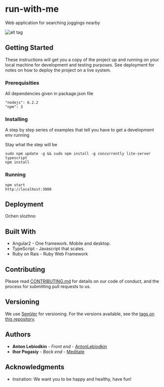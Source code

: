 # run-with-me
Web application for searching joggings nearby

![alt tag](http://thebestrunningshoes.info/wp-content/uploads/2015/07/Top-5-Best-Running-Shoes-for-Women-in-2015.jpg)

## Getting Started

These instructions will get you a copy of the project up and running on your local machine for development and testing purposes. See deployment for notes on how to deploy the project on a live system.

### Prerequisities

All dependencies given in package.json file

```
"nodejs": 6.2.2
"npm": 3
```

### Installing

A step by step series of examples that tell you have to get a development env running

Stay what the step will be

```
sudo npm update -g && sudo npm install -g concurrently lite-server typescript
npm install
```

### Running

```
npm start
http://localhost:3000
```

## Deployment

Ochen slozhno

## Built With

* Angular2 - One framework. Mobile and desktop.
* TypeScript - Javascript that scales.
* Ruby on Rais - Ruby Web Framework

## Contributing

Please read [CONTRIBUTING.md](CONTRIBUTING.md) for details on our code of conduct, and the process for submitting pull requests to us.

## Versioning

We use [SemVer](http://semver.org/) for versioning. For the versions available, see the [tags on this repository](https://github.com/your/project/tags). 

## Authors

* **Anton Lebiodkin** - *Front end* - [AntonLebiodkin](https://github.com/AntonLebiodkin)
* **Ihor Pogasiy** - *Back end* - [Meditate](https://github.com/Meditate)


## Acknowledgments

* Insiration: We want you to be happy and healthy, have fun!
